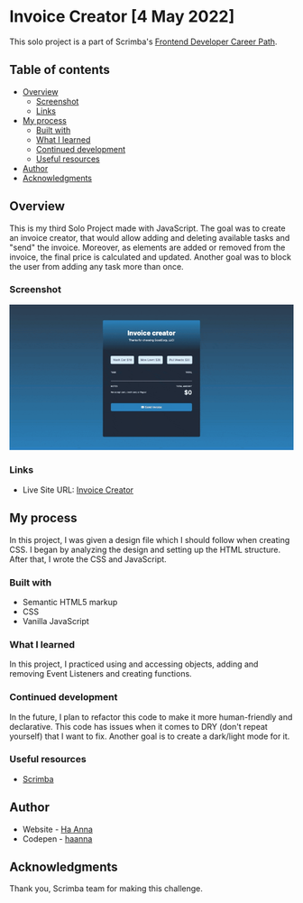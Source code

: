 # Invoice Creator [4 May 2022]

This solo project is a part of Scrimba's [Frontend Developer Career Path](https://scrimba.com/learn/frontend).

## Table of contents

- [Overview](#overview)
  - [Screenshot](#screenshot)
  - [Links](#links)
- [My process](#my-process)
  - [Built with](#built-with)
  - [What I learned](#what-i-learned)
  - [Continued development](#continued-development)
  - [Useful resources](#useful-resources)
- [Author](#author)
- [Acknowledgments](#acknowledgments)

## Overview

This is my third Solo Project made with JavaScript. The goal was to create an invoice creator, that would allow adding and deleting available tasks and "send" the invoice. Moreover, as elements are added or removed from the invoice, the final price is calculated and updated. Another goal was to block the user from adding any task more than once.

### Screenshot

![alt text](./gif_invoicecreator.gif)

### Links

- Live Site URL: [Invoice Creator](https://its-haanna.github.io/Scrimba_Projects/Invoice_creator/)

## My process

In this project, I was given a design file which I should follow when creating CSS. I began by analyzing the design and setting up the HTML structure. After that, I wrote the CSS and JavaScript.

### Built with

- Semantic HTML5 markup
- CSS
- Vanilla JavaScript

### What I learned

In this project, I practiced using and accessing objects, adding and removing Event Listeners and creating functions.

### Continued development

In the future, I plan to refactor this code to make it more human-friendly and declarative. This code has issues when it comes to DRY (don't repeat yourself) that I want to fix. Another goal is to create a dark/light mode for it.

### Useful resources

- [Scrimba](https://www.scrimba.com)

## Author

- Website - [Ha Anna](https://haanna.com)
- Codepen - [haanna](https://codepen.io/haanna)

## Acknowledgments

Thank you, Scrimba team for making this challenge.
